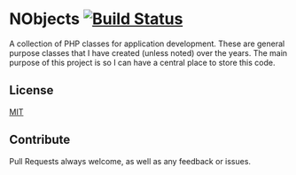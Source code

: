 NObjects [![Build Status](https://secure.travis-ci.org/nesbert/nobjects.png?branch=master)](http://travis-ci.org/nesbert/nobjects)
========

A collection of PHP classes for application development. These are general purpose classes that I have created (unless noted) over the years. The main purpose of this project is so I can have a central place to store this code.

## License

[MIT](http://opensource.org/licenses/MIT)

## Contribute

Pull Requests always welcome, as well as any feedback or issues.
